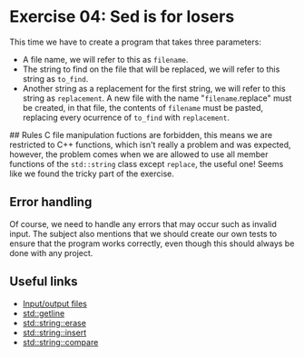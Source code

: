 # Exercise 04: Sed is for losers
This time we have to create a program that takes three parameters:
-   A file name, we will refer to this as `filename`.
-   The string to find on the file that will be replaced, we will refer to this string as `to_find`.
-   Another string as a replacement for the first string, we will refer to this string as `replacement`.
A new file with the name "`filename`.replace" must be created, in that file, the contents of `filename` must be pasted, replacing
every ocurrence of `to_find` with `replacement`.

## Rules
C file manipulation fuctions are forbidden, this means we are restricted to C++ functions, which isn't really a problem and was expected,
however, the problem comes when we are allowed to use all member functions of the `std::string` class except `replace`, the useful one!
Seems like we found the tricky part of the exercise.

## Error handling
Of course, we need to handle any errors that may occur such as invalid input. The subject also mentions that we should create our own
tests to ensure that the program works correctly, even though this should always be done with any project.

## Useful links
- [Input/output files](https://cplusplus.com/doc/tutorial/files/)
- [std::getline](https://en.cppreference.com/w/cpp/string/basic_string/getline)
- [std::string::erase](https://cplusplus.com/reference/string/string/erase/)
- [std::string::insert](https://cplusplus.com/reference/string/string/insert/)
- [std::string::compare](https://cplusplus.com/reference/string/string/compare/)
